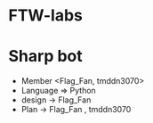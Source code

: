 # FTW-labs
# Sharp bot
- Member <Flag_Fan, tmddn3070>
- Language => Python
- design -> Flag_Fan
- Plan -> Flag_Fan , tmddn3070


